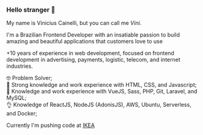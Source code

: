 ### Hello stranger 👋

My name is Vinicius Cainelli, but you can call me _Vini_.

I'm a Brazilian Frontend Developer with an insatiable passion to build amazing and beautiful applications that customers love to use

+10 years of experience in web development, focused on frontend development in advertising, payments, logistic, telecom, and internet industries. 

🤓 Problem Solver;  
💪 Strong knowledge and work experience with HTML, CSS, and Javascript;  
🤘 Knowledge and work experience with VueJS, Sass, PHP, Git, Laravel, and MySQL;  
👌 Knowledge of ReactJS, NodeJS (AdonisJS), AWS, Ubuntu, Serverless, and Docker;  

Currently I'm pushing code at [IKEA](https://ikea.com)
